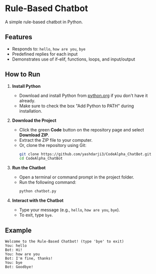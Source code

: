 # Rule-Based Chatbot

A simple rule-based chatbot in Python.

## Features
- Responds to: `hello`, `how are you`, `bye`
- Predefined replies for each input
- Demonstrates use of if-elif, functions, loops, and input/output

## How to Run

1. **Install Python**
   - Download and install Python from [python.org](https://www.python.org/downloads/) if you don't have it already.
   - Make sure to check the box "Add Python to PATH" during installation.

2. **Download the Project**
   - Click the green **Code** button on the repository page and select **Download ZIP**.
   - Extract the ZIP file to your computer.
   - Or, clone the repository using Git:
     ```sh
     git clone https://github.com/yashdarji3/CodeAlpha_ChatBot.git
     cd CodeAlpha_ChatBot
     ```

3. **Run the Chatbot**
   - Open a terminal or command prompt in the project folder.
   - Run the following command:
     ```sh
     python chatbot.py
     ```

4. **Interact with the Chatbot**
   - Type your message (e.g., `hello`, `how are you`, `bye`).
   - To exit, type `bye`.

## Example
```
Welcome to the Rule-Based Chatbot! (type 'bye' to exit)
You: hello
Bot: Hi!
You: how are you
Bot: I'm fine, thanks!
You: bye
Bot: Goodbye!
```
